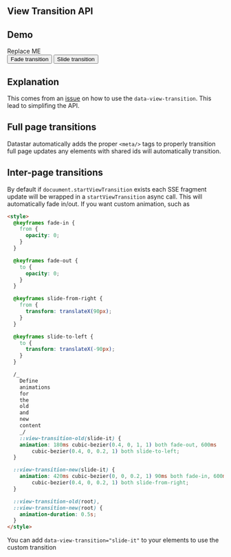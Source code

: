 <style>
@keyframes fade-in {
  from { opacity: 0; }
}

@keyframes fade-out {
to { opacity: 0; }
}

@keyframes slide-from-right {
from { transform: translateX(90px); }
}

@keyframes slide-to-left {
to { transform: translateX(-90px); }
}

/_ Define animations for the old and new content _/
::view-transition-old(slide-it) {
animation: 180ms cubic-bezier(0.4, 0, 1, 1) both fade-out,
600ms cubic-bezier(0.4, 0, 0.2, 1) both slide-to-left;
}

::view-transition-new(slide-it) {
animation: 420ms cubic-bezier(0, 0, 0.2, 1) 90ms both fade-in,
600ms cubic-bezier(0.4, 0, 0.2, 1) both slide-from-right;
}

::view-transition-old(root),
::view-transition-new(root) {
animation-duration: 0.5s;
}
</style>

## View Transition API

## Demo

<div class="flex flex-col gap-4" data-store="{supportsViewTransitionAPI:!!document.startViewTransition, useSlide: false}">
<div data-text="`View Transition API supported in browser? ${$supportsViewTransitionAPI}`">Replace ME</div>
<div id="stuff" class="flex gap-4">
<button class="bg-accent-600 hover:bg-accent-700 flex flex-col justify-center items-center no-underline font-brand font-bold w-full p-4 cursor-pointer text-accent-50 rounded-md  text-center flex gap-2 items-center justify-center" data-show="$supportsViewTransitionAPI" data-on-click="$$get('/examples/view_transition_api/watch')">
    Fade transition
</button>
<button class="bg-accent-600 hover:bg-accent-700 flex flex-col justify-center items-center no-underline font-brand font-bold w-full p-4 cursor-pointer text-accent-50 rounded-md  text-center flex gap-2 items-center justify-center" data-show="$supportsViewTransitionAPI" data-on-click="$useSlide = true; $$get('/examples/view_transition_api/watch')">
    Slide transition
</button>
</div>
</div>

## Explanation

This comes from an [issue](https://github.com/delaneyj/datastar/issues/19) on how to use the `data-view-transition`. This lead to simplifing the API.

## Full page transitions

Datastar automatically adds the proper `<meta/>` tags to properly transition full page updates any elements with shared ids will automatically transition.

## Inter-page transitions

By default if `docuument.startViewTransition` exists each SSE fragment update will be wrapped in a `startViewTransition` async call. This will automatically fade in/out. If you want custom animation, such as

```html
<style>
  @keyframes fade-in {
    from {
      opacity: 0;
    }
  }

  @keyframes fade-out {
    to {
      opacity: 0;
    }
  }

  @keyframes slide-from-right {
    from {
      transform: translateX(90px);
    }
  }

  @keyframes slide-to-left {
    to {
      transform: translateX(-90px);
    }
  }

  /_
    Define
    animations
    for
    the
    old
    and
    new
    content
    _/
    ::view-transition-old(slide-it) {
    animation: 180ms cubic-bezier(0.4, 0, 1, 1) both fade-out, 600ms
        cubic-bezier(0.4, 0, 0.2, 1) both slide-to-left;
  }

  ::view-transition-new(slide-it) {
    animation: 420ms cubic-bezier(0, 0, 0.2, 1) 90ms both fade-in, 600ms
        cubic-bezier(0.4, 0, 0.2, 1) both slide-from-right;
  }

  ::view-transition-old(root),
  ::view-transition-new(root) {
    animation-duration: 0.5s;
  }
</style>
```

You can add `data-view-transition="slide-it"` to your elements to use the custom transition
